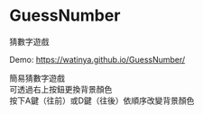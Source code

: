 # GuessNumber
猜數字遊戲

Demo: https://watinya.github.io/GuessNumber/

簡易猜數字遊戲  
可透過右上按鈕更換背景顏色  
按下A鍵（往前）或D鍵（往後）依順序改變背景顏色
